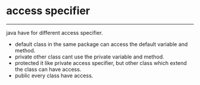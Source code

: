 # access specifier
---
java have for different access specifier.

- default
    class in the same package can access the default variable and method.
- private
    other class cant use the private variable and method.
- protected
    it like private access specifier, but other class which extend the class can have access.
- public
    every class have access.
